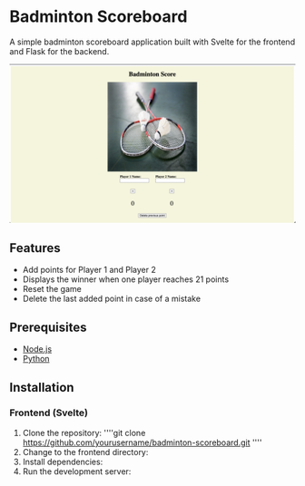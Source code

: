 # Badminton Scoreboard

A simple badminton scoreboard application built with Svelte for the frontend and Flask for the backend.

![Badminton Scoreboard Screenshot](./screenshot.png)

## Features

- Add points for Player 1 and Player 2
- Displays the winner when one player reaches 21 points
- Reset the game
- Delete the last added point in case of a mistake

## Prerequisites

- [Node.js](https://nodejs.org/)
- [Python](https://www.python.org/)

## Installation

### Frontend (Svelte)

1. Clone the repository:
''''git clone https://github.com/yourusername/badminton-scoreboard.git
''''
2. Change to the frontend directory:
3. Install dependencies:
4. Run the development server:



